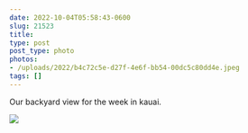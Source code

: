 ```yaml
---
date: 2022-10-04T05:58:43-0600
slug: 21523
title: 
type: post
post_type: photo
photos:
- /uploads/2022/b4c72c5e-d27f-4e6f-bb54-00dc5c80dd4e.jpeg
tags: []
---
```

Our backyard view for the week in kauai.


![](/uploads/2022/b4c72c5e-d27f-4e6f-bb54-00dc5c80dd4e.jpeg)


